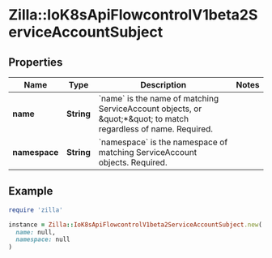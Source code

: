 # Zilla::IoK8sApiFlowcontrolV1beta2ServiceAccountSubject

## Properties

| Name | Type | Description | Notes |
| ---- | ---- | ----------- | ----- |
| **name** | **String** | &#x60;name&#x60; is the name of matching ServiceAccount objects, or \&quot;*\&quot; to match regardless of name. Required. |  |
| **namespace** | **String** | &#x60;namespace&#x60; is the namespace of matching ServiceAccount objects. Required. |  |

## Example

```ruby
require 'zilla'

instance = Zilla::IoK8sApiFlowcontrolV1beta2ServiceAccountSubject.new(
  name: null,
  namespace: null
)
```

